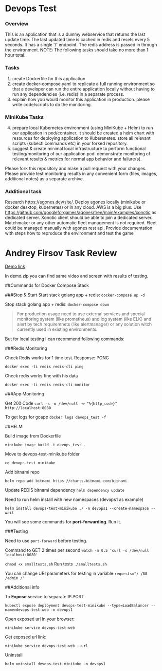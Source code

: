 # Devops Test
### Overview
This is an application that is a dummy webservice that returns the
last update time.  The last updated time is cached in redis and
resets every 5 seconds.  It has a single '/' endpoint.  The redis
address is passed in through the environment.
NOTE: The following tasks should take no more than 1 hour total.
### Tasks
1. create Dockerfile for this application
2. create docker-compose.yaml to replicate a full running environment
so that a developer can run the entire application locally without having
to run any dependencies (i.e. redis) in a separate process.
3. explain how you would monitor this application in production. please
write code/scripts to do the monitoring.
### MiniKube Tasks
4. prepare local Kubernetes environment (using MiniKube + Helm) to run our application in pod/container.
it should be created a helm chart with resources for deploying application to Kuberenetes. 
store all relevant scripts (kubectl commands etc) in your forked repository.
5. suggest & create minimal local infrastructure to perform functional testing/monitoring of our application pod.
demonstrate monitoring of relevant results & metrics for normal app behavior and failure(s).

Please fork this repository and make a pull request with your changes.
Please provide test monitoring results in any convenient form (files, images, additional notes) as a separate archive.



 
### Additional task
Research https://agones.dev/site/. Deploy agones locally (minikube or docker desktop, kubernetes) or in any cloud. AWS is a big plus. Use https://github.com/googleforgames/agones/tree/main/examples/xonotic as dedicated server. Xonotic client should be able to join a dedicated server. Matchmaker or any other automatic fleet management is not required. Fleet could be managed manually with agones rest api. Provide documentation with steps how to reproduce the environment and test the game

# Andrey Firsov Task Review

[Demo link](https://drive.google.com/file/d/1a-Ato9LdHFDCnNHbcAcGgPY0GypiV-Xc/view?usp=sharing)

In demo.zip you can find same video and screen with results of testing.

##Commands for Docker Compose Stack

###Stop & Start
Start stack golang app + redis:
`docker-compose up -d`

Stop stack golang app + redis:
`docker-compose down`

> For production usage need to use external services and special monitoring system (like prometheus) and log system (like ELK) and alert by tech requiremnets (like alertmanager) or any solution witch currently used in existing environments.

But for local testing I can recommend following commands:

###Redis Monitoring

Check Redis works for 1 time test. Response: PONG

`docker exec -ti redis redis-cli ping`

Check redis works fine with his data

`docker exec -ti redis redis-cli monitor`



###App Monitoring

Get 200 Code
`curl -s -o /dev/null -w "%{http_code}" http://localhost:8080 `

To get logs for goapp
`docker logs devops_test -f`

##HELM

Build image from Dockerfile

`minikube image build -t devops_test .`

Move to devops-test-minikube folder

`cd devops-test-minikube`

Add bitnami repo 

`helm repo add bitnami https://charts.bitnami.com/bitnami`

Update REDIS bitnami dependency
`helm dependency update`

Need to run helm install with new namespaces (devops1 as example)

`helm install devops-test-minikube ./ -n devops1 --create-namespace --wait`

You will see some commands for **port-forwarding**. Run it.

###Testing

Need to use `port-forward` before testing.

Command to GET 2 times per second 
`watch -n 0.5 'curl -s /dev/null localhost:8080'`

`chmod +x smalltests.sh`
Run tests
`./smalltests.sh`

You can change URI parameters for testing in variable
`requests="/ /88 /admin /"`

##Additional info

To **Expose** service to separate IP:PORT

`kubectl expose deployment devops-test-minikube --type=LoadBalancer --name=devops-test-web -n devops1`

Open exposed url in your browser:

`minikube service devops-test-web`

Get exposed url link:

`minikube service devops-test-web --url`

Uninstall

`helm uninstall devops-test-minikube -n devops1`
